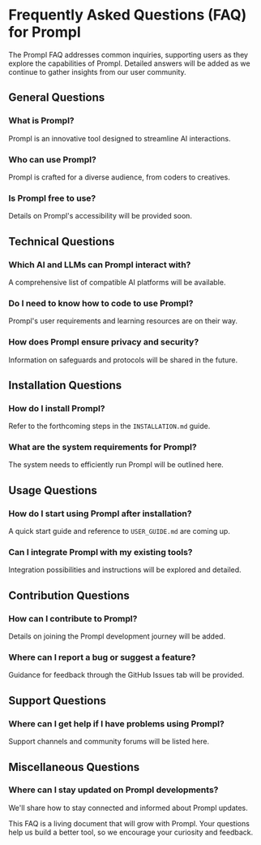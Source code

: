 # Frequently Asked Questions (FAQ) for Prompl

The Prompl FAQ addresses common inquiries, supporting users as they explore the capabilities of Prompl. Detailed answers will be added as we continue to gather insights from our user community.

## General Questions

### What is Prompl?
Prompl is an innovative tool designed to streamline AI interactions.

### Who can use Prompl?
Prompl is crafted for a diverse audience, from coders to creatives.

### Is Prompl free to use?
Details on Prompl's accessibility will be provided soon.

## Technical Questions

### Which AI and LLMs can Prompl interact with?
A comprehensive list of compatible AI platforms will be available.

### Do I need to know how to code to use Prompl?
Prompl's user requirements and learning resources are on their way.

### How does Prompl ensure privacy and security?
Information on safeguards and protocols will be shared in the future.

## Installation Questions

### How do I install Prompl?
Refer to the forthcoming steps in the `INSTALLATION.md` guide.

### What are the system requirements for Prompl?
The system needs to efficiently run Prompl will be outlined here.

## Usage Questions

### How do I start using Prompl after installation?
A quick start guide and reference to `USER_GUIDE.md` are coming up.

### Can I integrate Prompl with my existing tools?
Integration possibilities and instructions will be explored and detailed.

## Contribution Questions

### How can I contribute to Prompl?
Details on joining the Prompl development journey will be added.

### Where can I report a bug or suggest a feature?
Guidance for feedback through the GitHub Issues tab will be provided.

## Support Questions

### Where can I get help if I have problems using Prompl?
Support channels and community forums will be listed here.

## Miscellaneous Questions

### Where can I stay updated on Prompl developments?
We'll share how to stay connected and informed about Prompl updates.

This FAQ is a living document that will grow with Prompl. Your questions help us build a better tool, so we encourage your curiosity and feedback.
